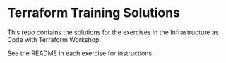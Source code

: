 # Terraform Training Solutions

This repo contains the solutions for the exercises in the Infrastructure as Code with Terraform Workshop. 

See the README in each exercise for instructions.  

